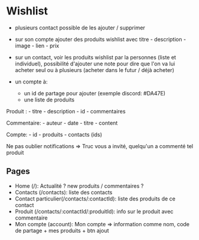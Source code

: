 # Wishlist

- plusieurs contact possible de les ajouter / supprimer
- sur son compte ajouter des produits wishlist avec titre - description - image - lien - prix
- sur un contact, voir les produits wishlist par la personnes (liste et individuel), possibilité d'ajouter une note pour dire que l'on va lui acheter seul ou à plusieurs (acheter dans le futur / déjà acheter)

- un compte à:
  - un id de partage pour ajouter (exemple discord: #DA47E)
  - une liste de produits

Produit : - titre - description - id - commentaires

Commentaire: - auteur - date - titre - content

Compte: - id - produits - contacts (ids)

Ne pas oublier notifications => Truc vous a invité, quelqu'un a commenté tel produit

## Pages

- Home (/): Actualité ? new produits / commentaires ?
- Contacts (/contacts): liste des contacts
- Contact particulier(/contacts/:contactId): liste des produits de ce contact
- Produit (/contacts/:contactId/:produitId): info sur le produit avec commentaire
- Mon compte (account): Mon compte => information comme nom, code de partage + mes produits + btn ajout
